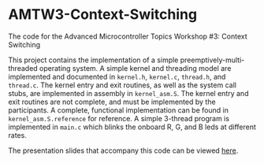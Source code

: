 # AMTW3-Context-Switching

The code for the Advanced Microcontroller Topics Workshop #3: Context Switching

This project contains the implementation of a simple preemptively-multi-threaded operating system. A simple kernel and threading model are implemented and documented in ```kernel.h```, ```kernel.c```, ```thread.h```, and ```thread.c```. The kernel entry and exit routines, as well as the system call stubs, are implemented in assembly in ```kernel_asm.S```. The kernel entry and exit routines are not complete, and must be implemented by the participants. A complete, functional implementation can be found in ```kernel_asm.S.reference``` for reference. A simple 3-thread program is implemented in ```main.c``` which blinks the onboard R, G, and B leds at different rates.

The presentation slides that accompany this code can be viewed [here](https://docs.google.com/presentation/d/1_H9AfzI-TKpd0Ppy_6LTWpOVqkkSqrGKujjAkqGLbuY/edit?usp=sharing).
